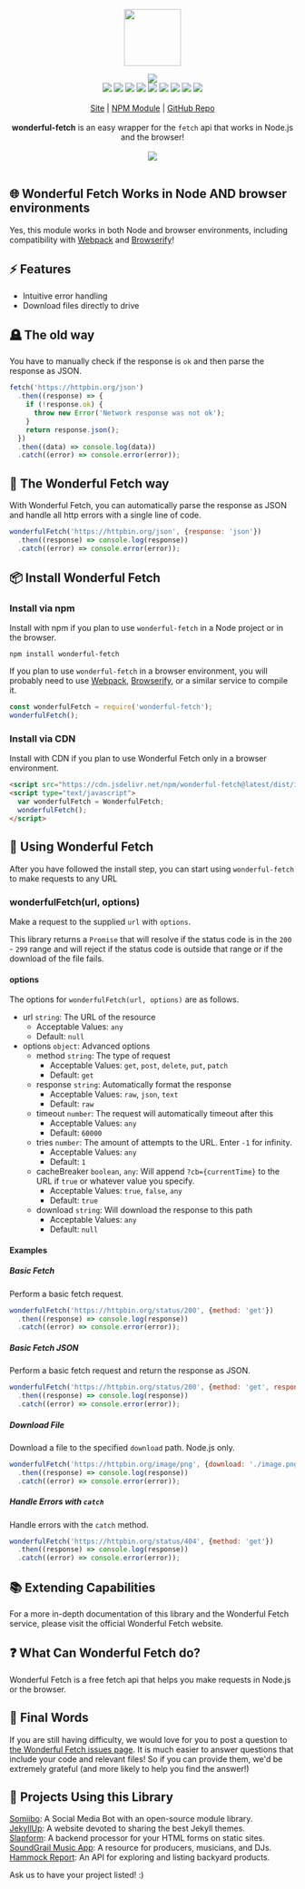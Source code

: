 <p align="center">
  <a href="https://cdn.itwcreativeworks.com/assets/itw-creative-works/images/logo/itw-creative-works-brandmark-black-x.svg">
    <img src="https://cdn.itwcreativeworks.com/assets/itw-creative-works/images/logo/itw-creative-works-brandmark-black-x.svg" width="100px">
  </a>
</p>

<p align="center">
  <img src="https://img.shields.io/github/package-json/v/itw-creative-works/wonderful-fetch.svg">
  <br>
  <img src="https://img.shields.io/librariesio/release/npm/wonderful-fetch.svg">
  <img src="https://img.shields.io/bundlephobia/min/wonderful-fetch.svg">
  <img src="https://img.shields.io/codeclimate/maintainability-percentage/itw-creative-works/wonderful-fetch.svg">
  <img src="https://img.shields.io/npm/dm/wonderful-fetch.svg">
  <img src="https://img.shields.io/node/v/wonderful-fetch.svg">
  <img src="https://img.shields.io/website/https/itwcreativeworks.com.svg">
  <img src="https://img.shields.io/github/license/itw-creative-works/wonderful-fetch.svg">
  <img src="https://img.shields.io/github/contributors/itw-creative-works/wonderful-fetch.svg">
  <img src="https://img.shields.io/github/last-commit/itw-creative-works/wonderful-fetch.svg">
  <br>
  <br>
  <a href="https://itwcreativeworks.com">Site</a> | <a href="https://www.npmjs.com/package/wonderful-fetch">NPM Module</a> | <a href="https://github.com/itw-creative-works/wonderful-fetch">GitHub Repo</a>
  <br>
  <br>
  <strong>wonderful-fetch</strong> is an easy wrapper for the <code>fetch</code> api that works in Node.js and the browser!
  <br>
  <br>
  <img src="https://media.giphy.com/media/3o7WIEVjXL8EH3a1mE/giphy.gif">
  <br>
  <br>
</p>

## 🌐 Wonderful Fetch Works in Node AND browser environments
Yes, this module works in both Node and browser environments, including compatibility with [Webpack](https://www.npmjs.com/package/webpack) and [Browserify](https://www.npmjs.com/package/browserify)!

## ⚡️ Features
* Intuitive error handling
* Download files directly to drive

<!-- ### Getting an API key -->
<!-- You can use so much of `wonderful-fetch` for free, but if you want to do some advanced stuff, you'll need an API key. You can get one by signing up for an account at [https://wonderful-fetch.dev/signup](https://wonderful-fetch.dev/signup). -->

## 🪦 The old way
You have to manually check if the response is `ok` and then parse the response as JSON.
```js
fetch('https://httpbin.org/json')
  .then((response) => {
    if (!response.ok) {
      throw new Error('Network response was not ok');
    }
    return response.json();
  })
  .then((data) => console.log(data))
  .catch((error) => console.error(error));
```

## 🦄 The Wonderful Fetch way
With Wonderful Fetch, you can automatically parse the response as JSON and handle all http errors with a single line of code.
```js
wonderfulFetch('https://httpbin.org/json', {response: 'json'})
  .then((response) => console.log(response))
  .catch((error) => console.error(error));
```

## 📦 Install Wonderful Fetch
### Install via npm
Install with npm if you plan to use `wonderful-fetch` in a Node project or in the browser.
```shell
npm install wonderful-fetch
```
If you plan to use `wonderful-fetch` in a browser environment, you will probably need to use [Webpack](https://www.npmjs.com/package/webpack), [Browserify](https://www.npmjs.com/package/browserify), or a similar service to compile it.

```js
const wonderfulFetch = require('wonderful-fetch');
wonderfulFetch();
```

### Install via CDN
Install with CDN if you plan to use Wonderful Fetch only in a browser environment.
```html
<script src="https://cdn.jsdelivr.net/npm/wonderful-fetch@latest/dist/index.min.js"></script>
<script type="text/javascript">
  var wonderfulFetch = WonderfulFetch;
  wonderfulFetch();
</script>
```

## 🚀 Using Wonderful Fetch
After you have followed the install step, you can start using `wonderful-fetch` to make requests to any URL

### wonderfulFetch(url, options)
Make a request to the supplied `url` with `options`.

This library returns a `Promise` that will resolve if the status code is in the `200` - `299` range and will reject if the status code is outside that range or if the download of the file fails.

#### options
The options for `wonderfulFetch(url, options)` are as follows.
* url `string`: The URL of the resource
  * Acceptable Values: `any`
  * Default: `null`
* options `object`: Advanced options
  * method `string`: The type of request
    * Acceptable Values: `get`, `post`, `delete`, `put`, `patch`
    * Default: `get`
  * response `string`: Automatically format the response
    * Acceptable Values: `raw`, `json`, `text`
    * Default: `raw`
  * timeout `number`: The request will automatically timeout after this
    * Acceptable Values: `any`
    * Default: `60000`
  * tries `number`: The amount of attempts to the URL. Enter `-1` for infinity.
    * Acceptable Values: `any`
    * Default: `1`
  * cacheBreaker `boolean`, `any`: Will append `?cb={currentTime}` to the URL if `true` or whatever value you specify.
    * Acceptable Values: `true`, `false`, `any`
    * Default: `true`
  * download `string`: Will download the response to this path
    * Acceptable Values: `any`
    * Default: `null`

#### Examples
##### Basic Fetch
Perform a basic fetch request.
```js
wonderfulFetch('https://httpbin.org/status/200', {method: 'get'})
  .then((response) => console.log(response))
  .catch((error) => console.error(error));
```

##### Basic Fetch JSON
Perform a basic fetch request and return the response as JSON.
```js
wonderfulFetch('https://httpbin.org/status/200', {method: 'get', response: 'json'})
  .then((response) => console.log(response))
  .catch((error) => console.error(error));
```

##### Download File
Download a file to the specified `download` path. Node.js only.
```js
wonderfulFetch('https://httpbin.org/image/png', {download: './image.png'})
  .then((response) => console.log(response))
  .catch((error) => console.error(error));
```


##### Handle Errors with `catch`
Handle errors with the `catch` method.
```js
wonderfulFetch('https://httpbin.org/status/404', {method: 'get'})
  .then((response) => console.log(response))
  .catch((error) => console.error(error));
```


## 📚 Extending Capabilities
For a more in-depth documentation of this library and the Wonderful Fetch service, please visit the official Wonderful Fetch website.

## ❓ What Can Wonderful Fetch do?
Wonderful Fetch is a free fetch api that helps you make requests in Node.js or the browser.

## 📝 Final Words
If you are still having difficulty, we would love for you to post a question to [the Wonderful Fetch issues page](https://github.com/itw-creative-works/wonderful-fetch/issues). It is much easier to answer questions that include your code and relevant files! So if you can provide them, we'd be extremely grateful (and more likely to help you find the answer!)

## 🎉 Projects Using this Library
[Somiibo](https://somiibo.com/): A Social Media Bot with an open-source module library. <br>
[JekyllUp](https://jekyllup.com/): A website devoted to sharing the best Jekyll themes. <br>
[Slapform](https://slapform.com/): A backend processor for your HTML forms on static sites. <br>
[SoundGrail Music App](https://app.soundgrail.com/): A resource for producers, musicians, and DJs. <br>
[Hammock Report](https://hammockreport.com/): An API for exploring and listing backyard products. <br>

Ask us to have your project listed! :)
